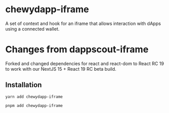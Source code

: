 # chewydapp-iframe

A set of context and hook for an iframe that allows interaction with dApps using a connected wallet.

# Changes from dappscout-iframe

Forked and changed dependencies for react and react-dom to React RC 19 to work with our NextJS 15 + React 19 RC beta build.

## Installation

```
yarn add chewydapp-iframe
```

```
pnpm add chewydapp-iframe
